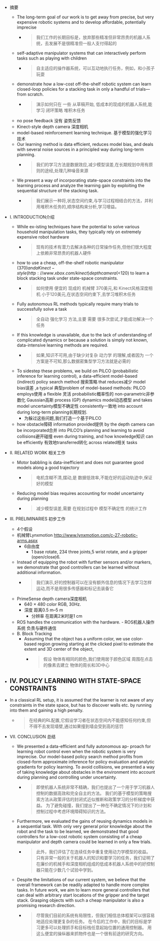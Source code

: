 ##

- 摘要
    - The long-term goal of our work is to get away from precise, but very expensive robotic systems and to develop affordable, potentially imprecise
        - > 我们工作的长期目标是，放弃那些精准但非常昂贵的机器人系统，去发展不是很精准但一般人支付得起的
    - self-adaptive manipulator systems that can interactively perform tasks such as playing with children
        - > 自主适应的操作器系统，可以互动地执行任务，例如，和小孩子玩耍
     - demonstrate how a low-cost off-the-shelf robotic system can learn closed-loop policies for a stacking task in only a handful of trials—from scratch. 
        - >演示如何只在 一些 从草稿开始, 低成本的现成的机器人系统,能学习 闭环策略 堆积木任务 
     - no pose feedback 没有 姿势反馈  
     - Kinect-style depth camera 深度相机
     - model-based reinforcement learning technique. 基于模型的强化学习技术
     - Our learning method is data efficient, reduces model bias, and deals with several noise sources in a principled way during long-term planning.
        - >我们的学习方法是数据效应,减少模型误差,在长期规划中用有原则的途经,处理几种噪音来源
     - We present a way of incorporating state-space constraints into the learning process and analyze the learning gain by exploiting the sequential structure of the stacking task.
        - >我们展示一种将,状态空间约束,与学习过程相结合的方法，并利用堆积木任务的,顺序结构来分析,学习增益。

- I. INTRODUCTION介绍
    -  While ex-isting techniques have the potential to solve various household manipulation tasks, they typically rely on extremely expensive robot hardware
        - > 现有的技术有潜力去解决各种的日常操作任务,但他们很大程度上依赖非常昂贵的机器人硬件
    - how to use a cheap, off-the-shelf robotic manipulator ($370) and a Kinect- style (http://www.xbox.com/kinect) depth camera (<$120) to learn a block stacking task under state-space constraints.
        - > 如何使用 便宜的 现成的 机械臂 370美元,和 Kinect风格深度相机 小于120美元,在状态空间约束下,去学习堆积木任务
    - Fully autonomous RL methods typically require many trials to successfully solve a task
        - > 全自动 强化学习 方法,主要 需要 很多次尝试,才能成功解决一个任务
    - If this knowledge is unavailable, due to the lack of understanding of complicated dynamics or because a solution is simply not known, data-intensive learning methods are required. 
        - > 如果,知识不可用,由于缺少对复杂 动力学 的理解,或者因为 一个方案是不可知,那么数据密集型学习方法就是必需的
    - To sidestep these problems, we build on PILCO (probabilistic inference for learning control), a data-efficient model-based (indirect) policy search method 搜索策略 that reduces减少 model bias误差 ,a typical 典型problem of model-based methods: PILCO employs使用 a flexible 灵活 probabilistic概率性的 non-parametric非参数化  Gaussian高斯 process (GP) dynamics model动态模型 and takes model uncertainty模型不确定性 consistently一致地 into account during long-term planning长期规划. 
       - 为躲过这些问题,我们打造一个基于PILCO
    - how obstacle障碍 information provided提供 by the depth camera can be incorporated合并 into PILCO’s planning and learning to avoid collisions避开碰撞 even during training, and how knowledge知识 can be efficiently 有效地transferred转化 across related相关 tasks
    
- II. RELATED WORK  相关工作  
    - Motor babbling is data-inefficient and does not guarantee good models along a good trajectory
        - >电机含糊不清,摆动,是 数据低效率,不能在好的运动轨迹中,保证好的模型
    - Reducing model bias requires accounting for model uncertainty during planning
        - > 减少模型误差,需要 在规划过程中 模型不确定性 的统计工作
        
- III. PRELIMINARIES 初步工作   
     - 4个假设
     - 机械臂Lynxmotion http://www.lynxmotion.com/c-27-robotic-arms.aspx
        - 6自由度 
            - 1 base rotate, 234 three joints,5 wrist rotate, and a gripper (open/close)6.
     - Instead of equipping the robot with further sensors and/or markers, we demonstrate that good controllers can be learned without additional information.
        - > 我们演示,好的控制器可以在没有额外信息的情况下去学习怎样运动,而不是用很多传感器和标记去装备它    
     - PrimeSense depth camera深度相机
        - 640 × 480 color RGB, 30Hz.
        - 深度 距离0.5 m–5 m
            - 分辨率 在距离2米时是1 cm
     - ROS handles the communication with the hardware.
            - ROS机器人操作系统 负责与硬件通信
     - B. Block Tracking
        - Assuming that the object has a uniform color, we use color-based region growing starting at the clicked pixel to estimate the extent and 3D center of the object,
            - >假设 物体有相同的颜色,我们使用居于颜色区域 周围在点击的像素去建立 物体的周长和3D中心
- IV. POLICY LEARNING WITH STATE-SPACE CONSTRAINTS
     - 
     
- In a classical RL setup, it is assumed that the learner is not aware of any constraints in the state space, but has to discover walls etc. by running into them and gaining a high penalty.
     - >在经典的RL配置,它假设学习者在状态空间内不能感知任何约束,但不得不去发现墙壁,通过如果撞到墙会受到高的惩罚
     
- VII. CONCLUSION 总结
     - We presented a data-efficient and fully autonomous ap- proach for learning robot control even when the robotic system is very imprecise. Our model-based policy search method profits from closed-form approximate inference for policy evaluation and analytic gradients for policy learning. To avoid collisions, we presented a way of taking knowledge about obstacles in the environment into account during planning and controlling under uncertainty.
        - >即使机器人系统非常不精确，我们也提出了一个用于学习机器人控制的数据高效和完全自主的方法。 我们的基于模型的策略搜索方法从政策评估的封闭式近似推断和政策学习的分析梯度中获益。 为了避免碰撞，我们提出了一种在不确定情况下的计划和控制过程中考虑环境障碍知识的方法。
     - Furthermore, we evaluated the gains of reusing dynamics models in a sequential task. With only very general prior knowledge about the robot and the task to be learned, we demonstrated that good controllers for a low-cost robotic system consisting of a cheap manipulator and depth camera could be learned in only a few trials.
        - >此外，我们评估了在连续任务中重复使用动力学模型的收益。 只有非常一般的关于机器人的知识和要学习的任务，我们证明了在廉价的机械手和深度相机组成的低成本机器人系统中的好控制器只能在少数几个试验中学到。
     - Despite the limitations of our current system, we believe that the overall framework can be readily adapted to handle more complex tasks. In future work, we aim to learn more general controllers that can deal with arbitrary start locations of the gripper and the target stack. Grasping objects with such a cheap manipulator is also a promising research direction.
        - >尽管我们目前的系统有局限性，但我们相信总体框架可以很容易地适应处理更复杂的任务。 在今后的工作中，我们的目标是学习更多可以处理抓手和目标栈任意起始位置的通用控制器。 用这么便宜的操纵器来抓物件也是一个很有前途的研究方向。